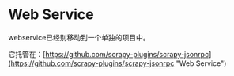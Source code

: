 # Web Service #

webservice已经别移动到一个单独的项目中。

它托管在：[https://github.com/scrapy-plugins/scrapy-jsonrpc](https://github.com/scrapy-plugins/scrapy-jsonrpc "Web Service")

